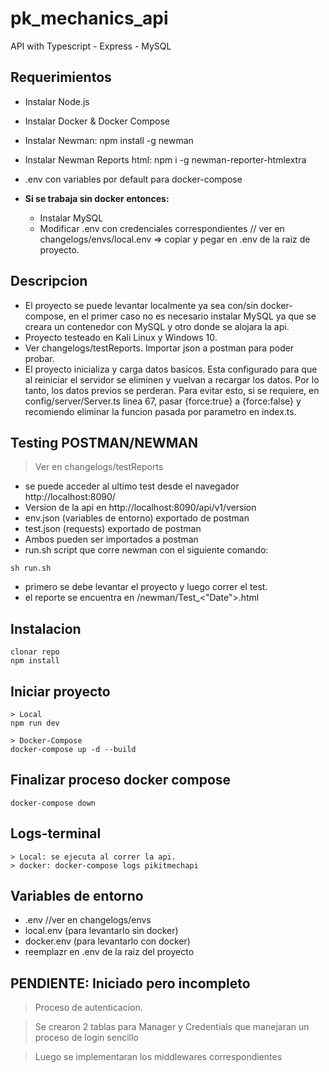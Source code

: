 # pk_mechanics_api
API with Typescript - Express - MySQL

## Requerimientos

- Instalar Node.js
- Instalar Docker & Docker Compose
- Instalar Newman: npm install -g newman
- Instalar Newman Reports html: npm i -g newman-reporter-htmlextra
- .env con variables por default para docker-compose

-  **Si se trabaja sin docker entonces:**
    - Instalar MySQL
    - Modificar .env con credenciales correspondientes // ver en changelogs/envs/local.env => copiar y pegar en .env de la raiz de proyecto.


## Descripcion

- El proyecto se puede levantar localmente ya sea con/sin docker-compose, en el primer caso no es necesario instalar MySQL ya que se creara un contenedor con MySQL y otro donde se alojara la api.
- Proyecto testeado en Kali Linux y Windows 10.
- Ver changelogs/testReports. Importar json a postman para poder probar.
- El proyecto inicializa y carga datos basicos. Esta configurado para que al reiniciar el servidor se eliminen y vuelvan a recargar los datos. Por lo tanto, los datos previos se perderan. Para evitar esto, si se requiere, en config/server/Server.ts linea 67, pasar {force:true} a  {force:false} y recomiendo eliminar la funcion pasada por parametro en index.ts.


## Testing POSTMAN/NEWMAN
> Ver en changelogs/testReports
- se puede acceder al ultimo test desde el navegador http://localhost:8090/
- Version de la api en  http://localhost:8090/api/v1/version
- env.json (variables de entorno) exportado de postman
- test.json (requests) exportado de postman
- Ambos pueden ser importados a postman
- run.sh script que corre newman con el siguiente comando:

```
sh run.sh

```
- primero se debe levantar el proyecto y luego correr el test.
- el reporte se encuentra en /newman/Test_<"Date">.html

## Instalacion
```
clonar repo
npm install

```
## Iniciar proyecto
```
> Local
npm run dev

> Docker-Compose
docker-compose up -d --build

```

## Finalizar proceso docker compose

```
docker-compose down

```

## Logs-terminal

```
> Local: se ejecuta al correr la api.
> docker: docker-compose logs pikitmechapi

```
## Variables de entorno

- .env //ver en changelogs/envs
- local.env (para levantarlo sin docker)
- docker.env (para levantarlo con docker)
- reemplazr en .env de la raiz del proyecto


## PENDIENTE: Iniciado pero incompleto

> Proceso de autenticacion.

> Se crearon 2 tablas para Manager y Credentials que manejaran un proceso de login sencillo

> Luego se implementaran los middlewares correspondientes

